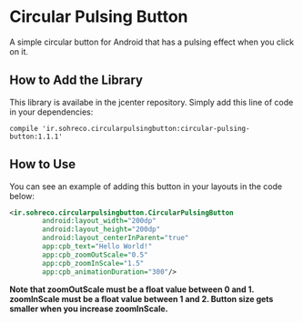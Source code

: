 <h1>Circular Pulsing Button</h1>
<p>A simple circular button for Android that has a pulsing effect when you click on it.</p>
<h2>How to Add the Library</h2>
<p>This library is availabe in the jcenter repository. Simply add this line of code in your dependencies:</p>

```
compile 'ir.sohreco.circularpulsingbutton:circular-pulsing-button:1.1.1'
```

<h2>How to Use</h2>
<p>You can see an example of adding this button in your layouts in the code below:</p>

```xml
<ir.sohreco.circularpulsingbutton.CircularPulsingButton
        android:layout_width="200dp"
        android:layout_height="200dp"
        android:layout_centerInParent="true"
        app:cpb_text="Hello World!"
        app:cpb_zoomOutScale="0.5"
        app:cpb_zoomInScale="1.5"
        app:cpb_animationDuration="300"/>
```

<b>Note that zoomOutScale must be a float value between 0 and 1.</b><br>
<b>zoomInScale must be a float value between 1 and 2. Button size gets smaller when you increase zoomInScale.</b>
